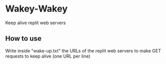 # Wakey-Wakey
Keep alive replit web servers

## How to use
Write inside "wake-up.txt" the URLs of the replit web servers to make GET requests to keep alive (one URL per line)

